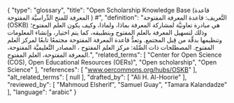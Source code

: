 {
    "type": "glossary",
    "title": "Open Scholarship Knowledge Base (قاعدة المعرفة للمنح الدِّراسيَّة المفتوحة ) #",
    "definition": "التَّعريف: قاعدة المعرفة المفتوحة (OSKB) هي مبادرة تعاونيَّة لمشاركة المعرفة بماذا، ولماذا، وكيف يكون العلم المفتوح؛ وذلك لتسهيل المعرفة بالعلم المفتوح وبتطبيقه، كما يتم اختيار، وإنشاء المعلومات وتنظيمها بدقَّة من قِبل المجتمع.  وتعدُّ قاعدة المعرفة المفتوحة مجتمعًا تابعًا لمركز العلم المفتوح. المصطلحات ذات الصِّلة: مركز العلم المفتوح ، المصادر التَّعليميَّة  المفتوحة، المعرفة المفتوحة،  العلم المفتوح.",
    "related_terms": [
        "Center for Open Science (COS), Open Educational Resources (OERs)",
        "Open scholarship",
        "Open Science"
    ],
    "references": [
        "www.oercommons.org/hubs/OSKB"
    ],
    "alt_related_terms": [
        null
    ],
    "drafted_by": [
        "Ali H. Al-Hoorie"
    ],
    "reviewed_by": [
        "Mahmoud Elsherif",
        "Samuel Guay",
        "Tamara Kalandadze"
    ],
    "language": "arabic"
}